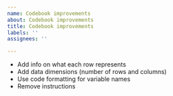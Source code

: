 ```yaml
---
name: Codebook improvements
about: Codebook improvements
title: Codebook improvements
labels: ''
assignees: ''

---
```


- Add info on what each row represents
- Add data dimensions (number of rows and columns)
- Use code formatting for variable names
- Remove instructions
